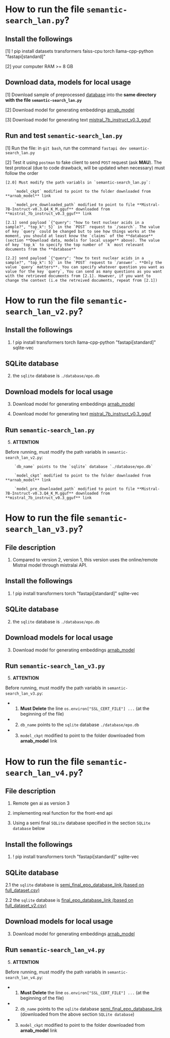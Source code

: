 # How to run the file `semantic-search_lan.py`?

## Install the followings

[1] ! pip install datasets transformers faiss-cpu torch llama-cpp-python "fastapi[standard]"

[2] your computer RAM >= 8 GB

## Download data, models for local usage

[1] Download sample of preprocessed [database](https://drive.google.com/drive/folders/18eT4cgdDBvNBz8JhS_vd-eZnS9R8S1wM?usp=drive_link) into the **same directory with the file `semantic-search_lan.py`**

[2] Download model for generating embeddings [arnab_model](https://drive.google.com/drive/folders/1YvhT3xINPBepMGUsw5ydrvzM4D6KgIMA?usp=drive_link) 

[3] Download model for generating text [mistral_7b_instruct_v0.3_gguf](https://drive.google.com/drive/folders/1UVoiIvQEdhqZ13OUSWyA51_NR-47q9Z_?usp=drive_link)

## Run and test `semantic-search_lan.py`

[1] Run the file: in `git bash`, run the command `fastapi dev semantic-search_lan.py`

[2] Test it using `postman` to fake client to send `POST` request (ask **MAU**). The test protocal (due to code drawback, will be updated when necessary) must follow the order

    [2.0] Must modify the path variabls in `semantic-search_lan.py`:

        `model_ckpt` modified to point to the folder downloaded from **arnab_model** link

        `model_pre_downloaded_path` modified to point to file **Mistral-7B-Instruct-v0.3.Q4_K_M.gguf** downloaded from **mistral_7b_instruct_v0.3_gguf** link

    [2.1] send payload `{"query": "how to test nuclear acids in a sample?", "top_k": 5}` in the `POST` request to `/search`. The value of key `query` could be changed but to see how things works at the moment, you should at least know the `claims` of the **database** (section **Download data, models for local usage** above). The value of key `top_k` to specify the top number of `k` most relevant documents from the **database**

    [2.2] send payload `{"query": "how to test nuclear acids in a sample?", "top_k": 5}` in the `POST` request to `/answer`. **Only the value `query` matters**. You can specify whatever question you want as value for the key `query`, You can send as many questions as you want with the retrieved documents from [2.1]. However, if you want to change the context (i.e the retreived documents, repeat from [2.1]) 


# How to run the file `semantic-search_lan_v2.py`?

## Install the followings

1. ! pip install transformers torch llama-cpp-python "fastapi[standard]" sqlite-vec

## SQLite database

2. the `sqlite` database is `./database/epo.db`

## Download models for local usage

3. Download model for generating embeddings [arnab_model](https://drive.google.com/drive/folders/1YvhT3xINPBepMGUsw5ydrvzM4D6KgIMA?usp=drive_link) 

4. Download model for generating text [mistral_7b_instruct_v0.3_gguf](https://drive.google.com/drive/folders/1UVoiIvQEdhqZ13OUSWyA51_NR-47q9Z_?usp=drive_link)

## Run `semantic-search_lan.py`

5. **ATTENTION**

Before running, must modify the path variabls in `semantic-search_lan_v2.py`:

        `db_name` points to the `sqlite` database `./database/epo.db`
        
        `model_ckpt` modified to point to the folder downloaded from **arnab_model** link

        `model_pre_downloaded_path` modified to point to file **Mistral-7B-Instruct-v0.3.Q4_K_M.gguf** downloaded from **mistral_7b_instruct_v0.3_gguf** link

# How to run the file `semantic-search_lan_v3.py`?

## File description

1. Compared to version 2, version 1, this version uses the online/remote Mistral model through mistralai API.

## Install the followings

1. ! pip install transformers torch "fastapi[standard]" sqlite-vec

## SQLite database

2. the `sqlite` database is `./database/epo.db`

## Download models for local usage

3. Download model for generating embeddings [arnab_model](https://drive.google.com/drive/folders/1YvhT3xINPBepMGUsw5ydrvzM4D6KgIMA?usp=drive_link) 


## Run `semantic-search_lan_v3.py`

5. **ATTENTION**

Before running, must modify the path variabls in `semantic-search_lan_v3.py`:
        
- 1. **Must Delete** the line `os.environ["SSL_CERT_FILE"] ...` (at the beginning of the file)

- 2. `db_name` points to the `sqlite` database `./database/epo.db`
        
- 3. `model_ckpt` modified to point to the folder downloaded from **arnab_model** link

# How to run the file `semantic-search_lan_v4.py`?

## File description

1. Remote gen ai as version 3

2. implementing real function for the front-end api

3. Using a semi final `SQLite` database specified in the section `SQLite database` below

## Install the followings

1. ! pip install transformers torch "fastapi[standard]" sqlite-vec

## SQLite database

2.1 the `sqlite` database is [semi_final_epo_database_link (based on full_dataset.csv)](https://drive.google.com/file/d/14ZN8XBcyK8DaiwXS-fMcZeHdypEnmL7t/view?usp=drive_link)

2.2 the `sqlite` database is [final_epo_database_link (based on full_dataset_v2.csv)](https://drive.google.com/file/d/17aWLIA9bTOXCxxLMiN-kWTQ0iVtrDXCb/view?usp=drive_link)

## Download models for local usage

3. Download model for generating embeddings [arnab_model](https://drive.google.com/drive/folders/1YvhT3xINPBepMGUsw5ydrvzM4D6KgIMA?usp=drive_link) 


## Run `semantic-search_lan_v4.py`

5. **ATTENTION**

Before running, must modify the path variabls in `semantic-search_lan_v4.py`:

- 1. **Must Delete** the line `os.environ["SSL_CERT_FILE"] ...` (at the beginning of the file)

- 2. `db_name` points to the `sqlite` database [semi_final_epo_database_link](https://drive.google.com/file/d/14ZN8XBcyK8DaiwXS-fMcZeHdypEnmL7t/view?usp=drive_link) (downloaded from the above section `SQLite database`)
        
- 3. `model_ckpt` modified to point to the folder downloaded from **arnab_model** link